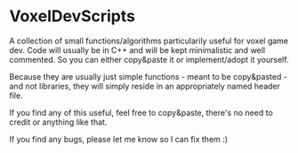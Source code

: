 # VoxelDevScripts
A collection of small functions/algorithms particularily useful for voxel game dev. Code will usually be in C++ and will be kept minimalistic and well commented. So you can either copy&paste it or implement/adopt it yourself. 

Because they are usually just simple functions - meant to be copy&pasted - and not libraries, they will simply reside in an appropriately named header file.

If you find any of this useful, feel free to copy&paste, there's no need to credit or anything like that. 

If you find any bugs, please let me know so I can fix them :)
